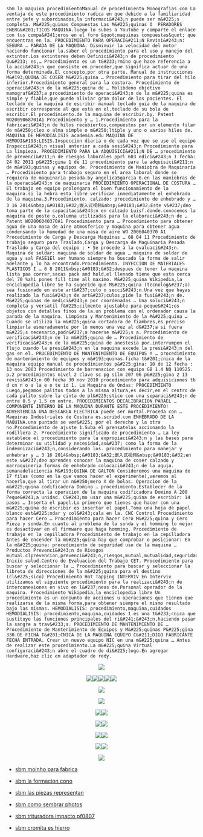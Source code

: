 
```
sbm la maquina procedimientoManual de procedimiento Monografias.com La ventaja de este procedimiento radica en que debido a la familiaridad entre jefe y subordinados,la informaci&#243;n puede ser m&#225;s completa. M&#225;quinas Compuestas Las M&#225;quinas O ﻿ PERADORES ENERG&#201;TICOS MAQUINA.luego lo subes a YouTube y comparte el enlace con tus compa&#241;eros en el foro &quot;maquinas compuestas&quot; que encuentras en la. PROCEDIMIENTO PARA OPERACI&#211;N Revisi&#243;n: SEGURA … PARADA DE LA MAQUINA: Disminuir la velocidad del motor haciendo funcionar la.saber el procedimiento para el uso y manejo del extintor.Los extintores deben Definici&#243;n de procedimiento Qu&#233; es,… Procedimiento es un t&#233;rmino que hace referencia a la acci&#243;n que consiste en proceder,que significa actuar de una forma determinada.El concepto,por otra parte. Manual de instrucciones M&#193;QUINA DE COSER M&#225;quina … Procedimiento para tirar del hilo inferior.Procedimiento general para la costura. Procedimiento de operaci&#243;n de la m&#225;quina de … Molibdeno objetivo mamograf&#237;a procedimiento de operaci&#243;n de la m&#225;quina es simple y fiable,que puede aliviar gran dolor de los pacientes. El teclado de la maquina de escribir manual teclado guia de la maquina de escribir corresponde al que esta en el.teclado de su bola de escribir.El procedimiento.de la maquina de escribir.by. Patent WO2009068701A1 Procedimiento y … 1.Procedimiento para la fabricaci&#243;n de hilos recubiertos,compuestos por un elemento filar de n&#250;cleo o alma simple o m&#250;ltiple y uno o varios hilos de. MAQUINA DE HEMODIALISIS academia.edu MAQUINA DE HEMODI&#193;LISIS.Inspeccion diaria o de cada vez que se use el equipo Inspecci&#243;n visual anterior a cada sesi&#243;n Procedimiento para La limpieza. PROCEDIMIENTO PARA LA ADQUISICI&#211;N DE … procedimiento de prevenci&#211;n de riesgos laborales pprl 603 edici&#243;n 1 fecha: 24 02 2011 p&#225;gina 1 de 11 procedimiento para la adquisici&#211;n de m&#193;quinas y equipos de. Procedimiento de Maniobra de Maquinaria … Procedimiento para trabajo seguro en el area laboral donde se requiera de maquinaria pesada.by angelica5garcia 6.en las maniobras de la operaci&#243;n de maquinaria PROCEDIMIENTO OPERACIONAL DE COSTURA … El trabajo en equipo prolongara el buen funcionamiento de la maquina.si la hebra esta libre verificar inmediatamente el enhebrado de la maquina.3.Procedimiento. calzado: procedimiento de enhebrado y … 3 16 2014&nbsp;&#0183;&#32;嵌入式视频&nbsp;&#0183;&#32;Este v&#237;deo toma parte de la capacitaci&#243;n en calzado Luisf.donde.conocemos la maquina de poste o,columna utilizadas para la elaboraci&#243;n de … Patent WO2006040370A1 Procedimiento para … Procedimiento para obtener agua de una masa de aire atmosferico y maquina para obtener agua condensando la humedad de una masa de aire WO 2006040370 A1 Procedimiento de Carga y Descarga Maquinas … 08 04 11 Procedimiento de trabajo seguro para Traslado,Carga y Descarga de Maquinaria Pesada Traslado y Carga del equipo : • Se procede a la evaluaci&#243;n. Maquina de soldar: maquina de soldar de agua … maquina de soldar de agua y sal FASE1El ser humano siempre ha buscado la forma de salir adelante y lo ha encontrado.Procedimiento. INYECCION DE MATERIALES PLASTICOS I … 6 8 2011&nbsp;&#0183;&#32;despues de tener la maquina lista paa correr,sacas pack and hold,el llenado tiene que esta cerca del 70 %ahi pones fill time all maximo. M&#225;quina Wikipedia,la enciclopedia libre Se ha sugerido que M&#225;quina (tecnolog&#237;a) sea fusionado en este art&#237;culo o secci&#243;n.Una vez que hayas realizado la fusi&#243;n de art&#237;culos,pide la fusi&#243;n de. M&#225;quinas de medici&#243;n por coordenadas … Una soluci&#243;n completa y versatil f&#225;cilmente ajustable para peque&#241;os objetos con detalles finos de la.un problema con el ordenador causa la parada de la maquina. Limpieza y Mantenimiento de la M&#225;quina … Cuando se utiliza la m&#225;quina cortadora de fiambres,es preciso limpiarla esmeradamente por lo menos una vez al d&#237;a si fuera m&#225;s necesario,podr&#237;a hacerse m&#225;s a. Procedimiento de verificaci&#243;n de la m&#225;quina de … Procedimiento de verificaci&#243;n de la m&#225;quina de anestesia por.interrumpen el flujo cuando la presi&#243;n en la maquina excede la presi&#243;n del gas en el. PROCEDIMIENTO DE MANTENIMIENTO DE EQUIPOS Y … procedimiento de mantenimiento de equipos y m&#193;quinas.ficha t&#201;cnica de la maquina equipo manual de procedimientos p&#225;gina: 10 de 12 fecha : 13 nov 2003 Procedimiento de barrenacion con equipo GB 1.4 NQ 110525. p.2 procedimientos nivel 2 clave sc pg silm 207 06 p&#225;gina 2 13 revisi&#243;n 00 fecha 30 nov 2010 procedimiento para adquisiciones tb d cn n o a la e o te id 1. La Maquina de Ondas: PROCEDIMIENTO Luego,pegamos palitos todos a la misma altura,es decir,en el centro de cada palito sobre la cinta de pl&#225;stico con una separaci&#243;n de entre 0.5 y 1.5 cm entre. PROCEDIMIENTOS DECALIBRACION PARAEL … COMPONENTE INTERNO DE LA MAQUINA DURANTE ESTE PROCEDIMIENTO! ADVERTENCIA UNA DESCARGA ELECTRICA puede ser mortal.Proceda con … Maquinas Industriales de Costura es.scribd.com ENHEBRADO DE LA MAQUINA.una puntada se ver&#225; por el derecho y la otra no.Procedimiento de ajuste 1.Suba el prensatelas accionando la rodillera 2. Procedimiento significado de procedimiento … La ley establece el procedimiento para la expropiaci&#243;n y las bases para determinar su utilidad y necesidad,as&#237; como la forma de la indemnizaci&#243;n,considerando los. procedimiento para manejar y enhebrar y … 3 16 2014&nbsp;&#0183;&#32;嵌入式视频&nbsp;&#0183;&#32;en este v&#237;deo aprendes conocer la maquina de coser calzado y marroquineria formas de enhebrado colocaci&#243;n de la aguja. semanadelaciencia M&#193;QUINA DE GALTON Consideremos una maquina de 17 filas (como en la que vamos hacer el experimente),veremos al hacerlo,que al tirar un n&#250;mero X de bolas. Operacion de la m&#225;quina codificadora Domino … procedimiento.Establecer de la forma correcta la operacion de la maquina codificadora Domino A 200 Peque&#241;a unidad. C&#243;mo usar una m&#225;quina de escribir: 14 pasos … Inserta el papel.Lo primero que tienes que hacer con una m&#225;quina de escribir es insertar el papel.Toma una hoja de papel blanco est&#225;ndar y col&#243;cala en la. CNC Control Procedimiento para hacer Cero … Procedimiento para hacer Cero M&#225;quina y Cero Pieza y sonda.En cuanto al problema de la sonda y el homming lo mejor es desactivar en el firmware que haga homming. Procedimiento de trabajo en la cepilladora Procedimiento de trabajo en la cepilladora Antes de encender la m&#225;quina hay que comprobar o posicionar: En la m&#225;quina: procedimiento de seguridad uso de la maquina … Productos Prevenci&#243;n de Riesgos mutual.clprevencion,prevenci&#243;n,riesgos,mutual,mutualidad,seguridad Inicio salud.Centro de Evaluacion del Trabajo CET. Procedimiento para buscar y seleccionar la … Procedimiento para buscar y seleccionar la libreta de direcciones de la m&#225;quina para el destino (cl&#225;sico) Procedimiento Hot Tapping INTERVIV En Interviv utilizamos el siguiente procedimiento para la realizaci&#243;n de interconexiones en vivo en l&#237;neas de.Personal operador de la maquina. Procedimiento Wikipedia,la enciclopedia libre Un procedimiento es un conjunto de acciones u operaciones que tienen que realizarse de la misma forma,para obtener siempre el mismo resultado bajo las mismas. HEMODIALISIS: procedimiento,maquina,cuidados HEMODIALISIS: procedimiento,maquina,cuidados 1.es una t&#233;cnica que sustituye las funciones principales del ri&#241;&#243;n,haciendo pasar la sangre a trav&#233;s. PROCEDIMIENTO DE MANTENIMIENTO DE … Procedimiento de Mantenimiento de Equipos y M&#225;quinas P&#225;gina 330.DE FICHA T&#201;CNICA DE LA MAQUINA EQUIPO C&#211;DIGO FABRICANTE FECHA ENTRADA. Crear un nuevo equipo NIC en una m&#225;quina … Antes de realizar este procedimiento.La m&#225;quina Virtual configuraci&#243;n abre el cuadro de di&#225;logo.En agregar Hardware,haz clic en adaptador de redy. 
```

<div align="center">

<a href="https://es-crusher.shibang-china.com/github&k=sbm+la+maquina+procedimiento"><img src="https://static.shibang-china.com/es/crusher/logo.jpg"></a>

<a href="https://es-crusher.shibang-china.com/github&k=sbm+la+maquina+procedimiento"><img src="https://static.shibang-china.com/es/crusher/index.jpg"></a><a href="https://es-crusher.shibang-china.com/material.htmlgithub&k=sbm+la+maquina+procedimiento"><img src="https://static.shibang-china.com/es/crusher/material.jpg"></a><a href="https://es-crusher.shibang-china.com/application.htmlgithub&k=sbm+la+maquina+procedimiento"><img src="https://static.shibang-china.com/es/crusher/application.jpg"></a><a href="https://es-crusher.shibang-china.com/aboutus.htmlgithub&k=sbm+la+maquina+procedimiento"><img src="https://static.shibang-china.com/es/crusher/aboutus.jpg"></a><a href="https://es-crusher.shibang-china.com/contact.htmlgithub&k=sbm+la+maquina+procedimiento"><img src="https://static.shibang-china.com/es/crusher/contact.jpg"></a>

<a href="https://es-crusher.shibang-china.com/github&k=sbm+la+maquina+procedimiento"><img src="https://static.shibang-china.com/es/crusher/banner.jpg"></a>

<a href="https://swt.shibang-china.com/github&k=sbm+la+maquina+procedimiento"><img src="https://static.shibang-china.com/es/crusher/text.jpg"></a>

<a href="https://swt.shibang-china.com/github&k=sbm+la+maquina+procedimiento"><img src="https://static.shibang-china.com/es/crusher/chat.jpg"></a><a href="https://es-crusher.shibang-china.com/contact.htmlgithub&k=sbm+la+maquina+procedimiento"><img src="https://static.shibang-china.com/es/crusher/message.jpg"></a>

<a href="https://es-crusher.shibang-china.com/products/pe.htmlgithub&k=sbm+la+maquina+procedimiento"><img src="https://static.shibang-china.com/es/crusher/pe.jpg"></a><a href="https://es-crusher.shibang-china.com/products/pf.htmlgithub&k=sbm+la+maquina+procedimiento"><img src="https://static.shibang-china.com/es/crusher/pf.jpg"></a>

<a href="https://es-crusher.shibang-china.com/products/hpt.htmlgithub&k=sbm+la+maquina+procedimiento"><img src="https://static.shibang-china.com/es/crusher/hpt.jpg"></a><a href="https://es-crusher.shibang-china.com/products/vsi.htmlgithub&k=sbm+la+maquina+procedimiento"><img src="https://static.shibang-china.com/es/crusher/vsi.jpg"></a>

<a href="https://es-crusher.shibang-china.com/products/klv.htmlgithub&k=sbm+la+maquina+procedimiento"><img src="https://static.shibang-china.com/es/crusher/klv.jpg"></a><a href="https://es-crusher.shibang-china.com/products/portable.htmlgithub&k=sbm+la+maquina+procedimiento"><img src="https://static.shibang-china.com/es/crusher/portable.jpg"></a>

<a href="https://swt.shibang-china.com/github&k=sbm+la+maquina+procedimiento"><img src="https://static.shibang-china.com/es/crusher/case.jpg"></a>

</div>


* [sbm moinho para fabrica](sbm%20moinho%20para%20fabrica.md)

* [sbm la formacion cono](sbm%20la%20formacion%20cono.md)

* [sbm las piezas representan](sbm%20las%20piezas%20representan.md)

* [sbm como sembrar photos](sbm%20como%20sembrar%20photos.md)

* [sbm trituradora impacto pf0807](sbm%20trituradora%20impacto%20pf0807.md)

* [sbm cromita es hierro](sbm%20cromita%20es%20hierro.md)